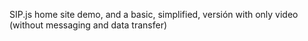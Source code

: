 SIP.js home site demo, and a basic, simplified, versión with only video (without messaging and data transfer)
